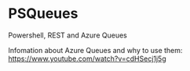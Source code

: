 # PSQueues
Powershell, REST and Azure Queues

Infomation about Azure Queues and why to use them: https://www.youtube.com/watch?v=cdHSecj1j5g

